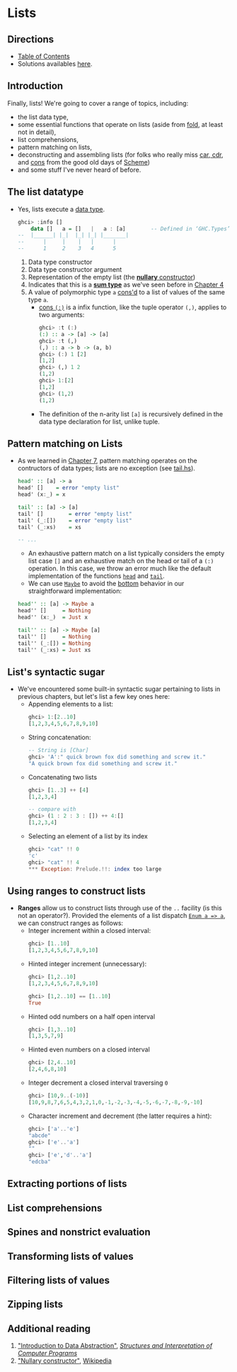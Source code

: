 # Lists

## Directions

* [Table of Contents](../../README.md)
* Solutions availables [here](exercises/README.md).

## Introduction

Finally, lists! We're going to cover a range of topics, including:
* the list data type,
* some essential functions that operate on lists (aside from [fold](../chapter10/README.md), at least not in detail),
* list comprehensions,
* pattern matching on lists,
* deconstructing and assembling lists (for folks who really miss [car, cdr](https://en.wikipedia.org/wiki/CAR_and_CDR), and [cons](https://en.wikipedia.org/wiki/Cons) from the good old days of [Scheme](https://mitpress.mit.edu/sicp/full-text/book/book-Z-H-14.html#%_sec_2.1.1))
* and some stuff I've never heard of before.

## The list datatype

* Yes, lists execute a [data type](../chapter04/README.md).
    ```haskell
    ghci> :info []
        data []   a = []   |   a : [a]        -- Defined in ‘GHC.Types’
    --  |______| |_|  |_| |_| |_______|
    --      |     |    |   |      |
    --      1     2    3   4      5
    ```
    1. Data type constructor
    2. Data type constructor argument
    3. Representation of the empty list (the [**nullary** constructor](https://en.wikipedia.org/wiki/Nullary_constructor))
    4. Indicates that this is a [**sum type**]() as we've seen before in [Chapter 4](../chapter04/README.md#data-declarations)
    5. A value of polymorphic type `a` [cons'd](https://en.wikipedia.org/wiki/Cons) to a list of values of the same type `a`.
        - [cons `(:)`](https://en.wikipedia.org/wiki/Cons) is a infix function, like the tuple operator `(,)`, applies to two arguments:
            ```haskell
            ghci> :t (:)
            (:) :: a -> [a] -> [a]
            ghci> :t (,)
            (,) :: a -> b -> (a, b)
            ghci> (:) 1 [2]
            [1,2]
            ghci> (,) 1 2
            (1,2)
            ghci> 1:[2]
            [1,2]
            ghci> (1,2)
            (1,2)
            ```
        - The definition of the n-arity list `[a]` is recursively defined in the data type declaration for list, unlike tuple.

## Pattern matching on Lists

* As we learned in [Chapter 7](../chapter07/README.md#pattern-matching), pattern matching operates on the contructors of data types; lists are no exception (see [tail.hs](scratch/tail.hs)).
    ```haskell
    head' :: [a] -> a
    head' []    = error "empty list"
    head' (x:_) = x

    tail' :: [a] -> [a]
    tail' []        = error "empty list"
    tail' (_:[])    = error "empty list"
    tail' (_:xs)    = xs

    -- ...

    ```
    - An exhaustive pattern match on a list typically considers the empty list case `[]` and an exhaustive match on the head or tail of a `(:)` operation. In this case, we throw an error much like the default implementation of the functions [`head`](https://hackage.haskell.org/package/base-4.10.1.0/docs/Prelude.html#v:head) and [`tail`](https://hackage.haskell.org/package/base-4.10.1.0/docs/Prelude.html#v:tail).
    - We can use [`Maybe`](https://hackage.haskell.org/package/base-4.10.1.0/docs/Prelude.html#t:Maybe) to avoid the [bottom](../chapters08/README.md#bottom) behavior in our straightforward implementation:
    ```haskell
    head'' :: [a] -> Maybe a
    head'' []     = Nothing
    head'' (x:_)  = Just x

    tail'' :: [a] -> Maybe [a]
    tail'' []     = Nothing
    tail'' (_:[]) = Nothing
    tail'' (_:xs) = Just xs
    ```


## List's syntactic sugar

* We've encountered some built-in syntactic sugar pertaining to lists in previous chapters, but let's list a few key ones here:
    - Appending elements to a list:
        ```haskell
        ghci> 1:[2..10]
        [1,2,3,4,5,6,7,8,9,10]
        ```
    - String concatenation:
        ```haskell
        -- String is [Char]
        ghci> 'A':" quick brown fox did something and screw it."
        "A quick brown fox did something and screw it."
        ```
    - Concatenating two lists
        ```haskell
        ghci> [1..3] ++ [4]
        [1,2,3,4]

        -- compare with
        ghci> (1 : 2 : 3 : []) ++ 4:[]
        [1,2,3,4]
        ```
    - Selecting an element of a list by its index
        ```haskell
        ghci> "cat" !! 0
        'c'
        ghci> "cat" !! 4
        *** Exception: Prelude.!!: index too large
        ```

## Using ranges to construct lists

* **Ranges** allow us to construct lists through use of the `..` facility (is this not an operator?). Provided the elements of a list dispatch [`Enum a => a`](../chapter06/README.md#Enum), we can construct ranges as follows:
    - Integer increment within a closed interval:
        ```haskell
        ghci> [1..10]
        [1,2,3,4,5,6,7,8,9,10]
        ```
    - Hinted integer increment (unnecessary):
        ```haskell
        ghci> [1,2..10]
        [1,2,3,4,5,6,7,8,9,10]

        ghci> [1,2..10] == [1..10]
        True
        ```
    - Hinted odd numbers on a half open interval
        ```haskell
        ghci> [1,3..10]
        [1,3,5,7,9]
        ```
    - Hinted even numbers on a closed interval
        ```haskell
        ghci> [2,4..10]
        [2,4,6,8,10]
        ```
    - Integer decrement a closed interval traversing `0`
        ```haskell
        ghci> [10,9..(-10)]
        [10,9,8,7,6,5,4,3,2,1,0,-1,-2,-3,-4,-5,-6,-7,-8,-9,-10]
        ```
   - Character increment and decrement (the latter requires a hint):
        ```haskell
        ghci> ['a'..'e']
        "abcde"
        ghci> ['e'..'a']
        ""
        ghci> ['e','d'..'a']
        "edcba"
       ```
## Extracting portions of lists

## List comprehensions

## Spines and nonstrict evaluation

## Transforming lists of values

## Filtering lists of values

## Zipping lists

## Additional reading


1. ["Introduction to Data Abstraction"](https://mitpress.mit.edu/sicp/full-text/book/book-Z-H-14.html#%_sec_2.1.1), [*Structures and Interpretation of Computer Programs*](https://mitpress.mit.edu/sicp/full-text/book/book.html)
1. ["Nullary constructor"](https://en.wikipedia.org/wiki/Nullary_constructor), [Wikipedia](https://en.wikipedia.org)
